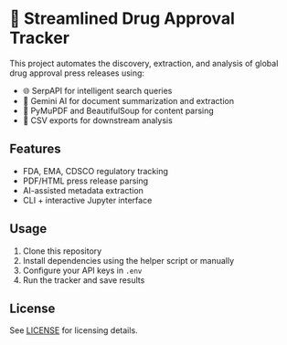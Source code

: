 # 🚀 Streamlined Drug Approval Tracker

This project automates the discovery, extraction, and analysis of global drug approval press releases using:

- 🌐 SerpAPI for intelligent search queries
- 🧠 Gemini AI for document summarization and extraction
- 📄 PyMuPDF and BeautifulSoup for content parsing
- 💾 CSV exports for downstream analysis

## Features

- FDA, EMA, CDSCO regulatory tracking
- PDF/HTML press release parsing
- AI-assisted metadata extraction
- CLI + interactive Jupyter interface

## Usage

1. Clone this repository
2. Install dependencies using the helper script or manually
3. Configure your API keys in `.env`
4. Run the tracker and save results

## License

See [LICENSE](LICENSE) for licensing details.
